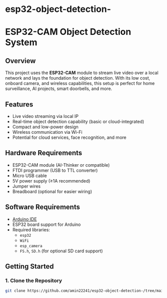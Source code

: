 # esp32-object-detection-

# ESP32-CAM Object Detection System

## Overview
This project uses the **ESP32-CAM** module to stream live video over a local network and lays the foundation for object detection. With its low cost, onboard camera, and wireless capabilities, this setup is perfect for home surveillance, AI projects, smart doorbells, and more.

## Features
- Live video streaming via local IP
- Real-time object detection capability (basic or cloud-integrated)
- Compact and low-power design
- Wireless communication via Wi-Fi
- Potential for cloud services, face recognition, and more

## Hardware Requirements
- ESP32-CAM module (AI-Thinker or compatible)
- FTDI programmer (USB to TTL converter)
- Micro USB cable
- 5V power supply (≥1A recommended)
- Jumper wires
- Breadboard (optional for easier wiring)

## Software Requirements
- [Arduino IDE](https://www.arduino.cc/en/software)
- ESP32 board support for Arduino
- Required libraries:
  - `esp32`
  - `WiFi`
  - `esp_camera`
  - `FS.h`, `SD.h` (for optional SD card support)

## Getting Started

### 1. Clone the Repository
```bash
git clone https://github.com/amin22241/esp32-object-detection-/tree/main
